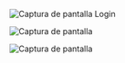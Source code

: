 ![Captura de pantalla Login](https://github.com/RaynierZorrilla/SystemSale/assets/138792395/5a2b08ab-e456-43b0-b607-6ccebda82e66)


![Captura de pantalla](https://github.com/RaynierZorrilla/SystemSale/assets/138792395/87998fa0-4a10-4ae7-ac94-02ac9dd4c74d)


![Captura de pantalla](https://github.com/RaynierZorrilla/SystemSale/assets/138792395/07a10cd3-4f87-411e-aaf7-38bbfa62d94e)
